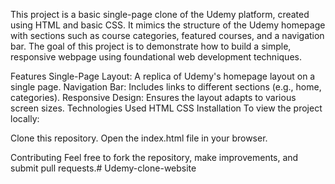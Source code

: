 This project is a basic single-page clone of the Udemy platform, created using HTML and basic CSS. It mimics the structure of the Udemy homepage with sections such as course categories, featured courses, and a navigation bar. The goal of this project is to demonstrate how to build a simple, responsive webpage using foundational web development techniques.

Features
Single-Page Layout: A replica of Udemy's homepage layout on a single page.
Navigation Bar: Includes links to different sections (e.g., home, categories).
Responsive Design: Ensures the layout adapts to various screen sizes.
Technologies Used
HTML
CSS
Installation
To view the project locally:

Clone this repository.
Open the index.html file in your browser.

Contributing
Feel free to fork the repository, make improvements, and submit pull requests.# Udemy-clone-website
